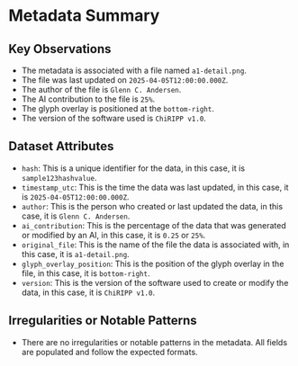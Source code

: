 # Metadata Summary

## Key Observations

- The metadata is associated with a file named `a1-detail.png`.
- The file was last updated on `2025-04-05T12:00:00.000Z`.
- The author of the file is `Glenn C. Andersen`.
- The AI contribution to the file is `25%`.
- The glyph overlay is positioned at the `bottom-right`.
- The version of the software used is `ChiRIPP v1.0`.

## Dataset Attributes

- `hash`: This is a unique identifier for the data, in this case, it is `sample123hashvalue`.
- `timestamp_utc`: This is the time the data was last updated, in this case, it is `2025-04-05T12:00:00.000Z`.
- `author`: This is the person who created or last updated the data, in this case, it is `Glenn C. Andersen`.
- `ai_contribution`: This is the percentage of the data that was generated or modified by an AI, in this case, it is `0.25` or `25%`.
- `original_file`: This is the name of the file the data is associated with, in this case, it is `a1-detail.png`.
- `glyph_overlay_position`: This is the position of the glyph overlay in the file, in this case, it is `bottom-right`.
- `version`: This is the version of the software used to create or modify the data, in this case, it is `ChiRIPP v1.0`.

## Irregularities or Notable Patterns

- There are no irregularities or notable patterns in the metadata. All fields are populated and follow the expected formats.